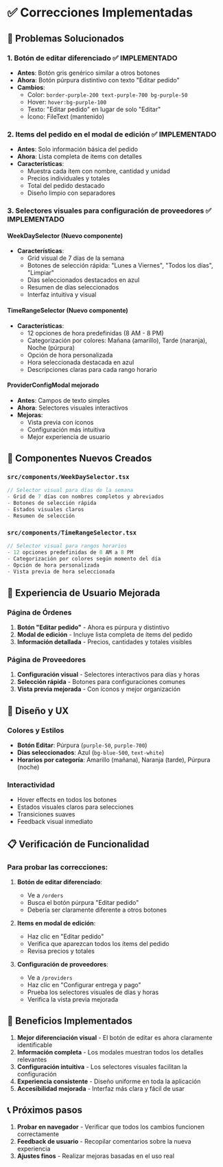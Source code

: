 # ✅ Correcciones Implementadas

## 🎯 Problemas Solucionados

### 1. **Botón de editar diferenciado** ✅ IMPLEMENTADO
- **Antes**: Botón gris genérico similar a otros botones
- **Ahora**: Botón púrpura distintivo con texto "Editar pedido"
- **Cambios**:
  - Color: `border-purple-200 text-purple-700 bg-purple-50`
  - Hover: `hover:bg-purple-100`
  - Texto: "Editar pedido" en lugar de solo "Editar"
  - Ícono: FileText (mantenido)

### 2. **Items del pedido en el modal de edición** ✅ IMPLEMENTADO
- **Antes**: Solo información básica del pedido
- **Ahora**: Lista completa de ítems con detalles
- **Características**:
  - Muestra cada ítem con nombre, cantidad y unidad
  - Precios individuales y totales
  - Total del pedido destacado
  - Diseño limpio con separadores

### 3. **Selectores visuales para configuración de proveedores** ✅ IMPLEMENTADO

#### **WeekDaySelector** (Nuevo componente)
- **Características**:
  - Grid visual de 7 días de la semana
  - Botones de selección rápida: "Lunes a Viernes", "Todos los días", "Limpiar"
  - Días seleccionados destacados en azul
  - Resumen de días seleccionados
  - Interfaz intuitiva y visual

#### **TimeRangeSelector** (Nuevo componente)
- **Características**:
  - 12 opciones de hora predefinidas (8 AM - 8 PM)
  - Categorización por colores: Mañana (amarillo), Tarde (naranja), Noche (púrpura)
  - Opción de hora personalizada
  - Hora seleccionada destacada en azul
  - Descripciones claras para cada rango horario

#### **ProviderConfigModal mejorado**
- **Antes**: Campos de texto simples
- **Ahora**: Selectores visuales interactivos
- **Mejoras**:
  - Vista previa con íconos
  - Configuración más intuitiva
  - Mejor experiencia de usuario

## 🔧 Componentes Nuevos Creados

### `src/components/WeekDaySelector.tsx`
```typescript
// Selector visual para días de la semana
- Grid de 7 días con nombres completos y abreviados
- Botones de selección rápida
- Estados visuales claros
- Resumen de selección
```

### `src/components/TimeRangeSelector.tsx`
```typescript
// Selector visual para rangos horarios
- 12 opciones predefinidas de 8 AM a 8 PM
- Categorización por colores según momento del día
- Opción de hora personalizada
- Vista previa de hora seleccionada
```

## 📱 Experiencia de Usuario Mejorada

### **Página de Órdenes**
1. **Botón "Editar pedido"** - Ahora es púrpura y distintivo
2. **Modal de edición** - Incluye lista completa de ítems del pedido
3. **Información detallada** - Precios, cantidades y totales visibles

### **Página de Proveedores**
1. **Configuración visual** - Selectores interactivos para días y horas
2. **Selección rápida** - Botones para configuraciones comunes
3. **Vista previa mejorada** - Con íconos y mejor organización

## 🎨 Diseño y UX

### **Colores y Estilos**
- **Botón Editar**: Púrpura (`purple-50`, `purple-700`)
- **Días seleccionados**: Azul (`bg-blue-500`, `text-white`)
- **Horarios por categoría**: Amarillo (mañana), Naranja (tarde), Púrpura (noche)

### **Interactividad**
- Hover effects en todos los botones
- Estados visuales claros para selecciones
- Transiciones suaves
- Feedback visual inmediato

## 📋 Verificación de Funcionalidad

### **Para probar las correcciones:**

1. **Botón de editar diferenciado**:
   - Ve a `/orders`
   - Busca el botón púrpura "Editar pedido"
   - Debería ser claramente diferente a otros botones

2. **Items en modal de edición**:
   - Haz clic en "Editar pedido"
   - Verifica que aparezcan todos los ítems del pedido
   - Revisa precios y totales

3. **Configuración de proveedores**:
   - Ve a `/providers`
   - Haz clic en "Configurar entrega y pago"
   - Prueba los selectores visuales de días y horas
   - Verifica la vista previa mejorada

## 🚀 Beneficios Implementados

1. **Mejor diferenciación visual** - El botón de editar es ahora claramente identificable
2. **Información completa** - Los modales muestran todos los detalles relevantes
3. **Configuración intuitiva** - Los selectores visuales facilitan la configuración
4. **Experiencia consistente** - Diseño uniforme en toda la aplicación
5. **Accesibilidad mejorada** - Interfaz más clara y fácil de usar

## 📞 Próximos pasos

1. **Probar en navegador** - Verificar que todos los cambios funcionen correctamente
2. **Feedback de usuario** - Recopilar comentarios sobre la nueva experiencia
3. **Ajustes finos** - Realizar mejoras basadas en el uso real 